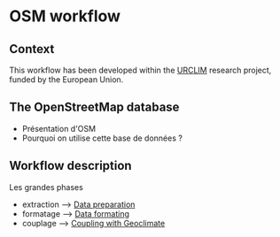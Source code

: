 # OSM workflow

## Context

This workflow has been developed within the [URCLIM](http://www.urclim.eu/) research project, funded by the European Union.



## The OpenStreetMap database



- Présentation d'OSM
- Pourquoi on utilise cette base de données ?



## Workflow description

Les grandes phases

- extraction --> [Data preparation](./data_preparation.md)
- formatage --> [Data formating](./data_formating.md)
- couplage --> [Coupling with Geoclimate](./coupling_with_geoclimate.md)


